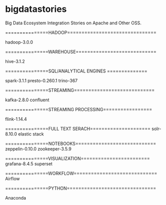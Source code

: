 # bigdatastories


Big Data Ecosystem Integration Stories on Apache and Other OSS.

===============HADOOP===============================

hadoop-3.0.0

===============WAREHOUSE============================

hive-3.1.2

===============SQL/ANALYTICAL ENGINES ==============

spark-3.1.1
presto-0.260.1
trino-367

===============STREAMING============================

kafka-2.8.0
confluent

===============STREAMING PROCESSING=================

flink-1.14.4

===============FULL TEXT SERACH=====================
solr-8.10.0
elastic stack

===============NOTEBOOKS============================
zeppelin-0.10.0
zookeeper-3.5.9

===============VISUALIZATION========================
grafana-8.4.5
superset

===============WORKFLOW=============================
Airflow

===============PYTHON===============================

Anaconda
